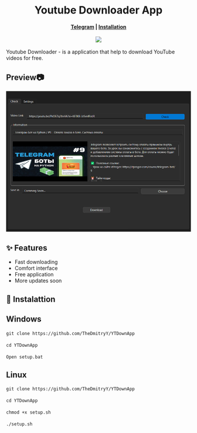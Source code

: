 <h1 align="center">Youtube Downloader App </h1>
<h4 align="center">
  <a href="https://t.me/horekisun">Telegram</a>
  |
  <a href="https://github.com/TheDmitryY/YTDownApp#-installation"">Installation</a>
</h4>

<p align="center">
<img src="https://img.shields.io/badge/version-1.0.0-purple">

Youtube Downloader - is a application that help to download YouTube videos for free.
</p>

## Preview📷

![image](images/image1.jpg)

## ✨ Features

- Fast downloading
- Comfort interface
- Free application
- More updates soon

## 🤖 Instalattion
<h2> Windows </h2>

```
git clone https://github.com/TheDmitryY/YTDownApp

cd YTDownApp

Open setup.bat 
```
<h2> Linux </h2>

```
git clone https://github.com/TheDmitryY/YTDownApp

cd YTDownApp

chmod +x setup.sh

./setup.sh
```

